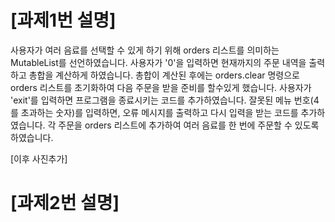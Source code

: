 # [과제1번 설명]
사용자가 여러 음료를 선택할 수 있게 하기 위해 orders 리스트를 의미하는 MutableList<Order>를 선언하였습니다.
사용자가 '0'을 입력하면 현재까지의 주문 내역을 출력하고 총합을 계산하게 하였습니다.
총합이 계산된 후에는 orders.clear 명령으로 orders 리스트를 초기화하여 다음 주문을 받을 준비를 할수있게 했습니다.
사용자가 'exit'를 입력하면 프로그램을 종료시키는 코드를 추가하였습니다.
잘못된 메뉴 번호(4를 초과하는 숫자)를 입력하면, 오류 메시지를 출력하고 다시 입력을 받는 코드를 추가하였습니다.
각 주문을 orders 리스트에 추가하여 여러 음료를 한 번에 주문할 수 있도록 하였습니다.

[이후 사진추가]

# [과제2번 설명]
